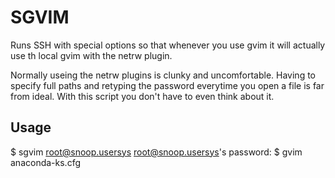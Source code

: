 # SGVIM

Runs SSH with special options so that whenever you use gvim it will actually use th local gvim with the netrw plugin.

Normally useing the netrw plugins is clunky and uncomfortable. Having to specify full paths and retyping the password everytime you open a file is far from ideal.
With this script you don't have to even think about it.


## Usage

 $ sgvim root@snoop.usersys
 root@snoop.usersys's password:
 $ gvim anaconda-ks.cfg

